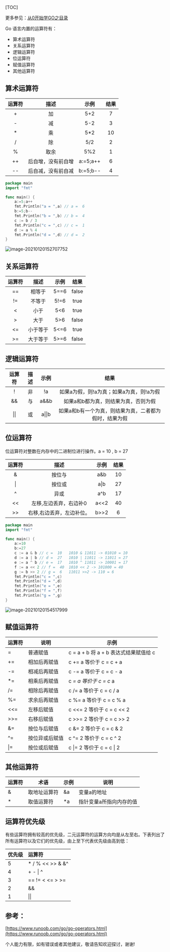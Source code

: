 [TOC]

更多参见：[从0开始学GO之目录](https://blog.csdn.net/leacock1991/article/details/112853343)

Go 语言内置的运算符有：

- 算术运算符
- 关系运算符
- 逻辑运算符
- 位运算符
- 赋值运算符
- 其他运算符



## 算术运算符



| 运算符 |        描述        |   示例   | 结果 |
| :----: | :----------------: | :------: | :--: |
|   +    |         加         |   5+2    |  7   |
|   -    |         减         |   5-2    |  3   |
|   *    |         乘         |   5*2    |  10  |
|   /    |         除         |   5/2    |  2   |
|   %    |        取余        |   5%2    |  1   |
|   ++   | 后自增，没有前自增 | a:=5;a++ |  6   |
|   --   | 后自减，没有前自减 | b:=5;b-- |  4   |

```go
package main
import "fmt"

func main() {
	a:=5;a++
	fmt.Println("a = ",a) // a =  6
	b:=5;b--
	fmt.Println("b = ",b) // b =  4
	c := b / 3
	fmt.Println("c = ",c) // c =  1
	d := a % 4
	fmt.Println("d = ",d) // d =  2
}
```

![image-20210120152707752](\Pictures\从0开始学GO之运算符\A_从0开始学GO之运算符.png)



## 关系运算符

| 运算符 |        描述        |   示例   | 结果 |
| :----: | :----------------: | :------: | :--: |
| == | 相等于 | 5==6 | false |
| != | 不等于 | 5!=6 | true |
| < | 小于 | 5<6 | true |
| > | 大于 | 5>6 | false |
| <= | 小于等于 | 5<=6 | true |
| >= | 大于等于 | 5>=6 | false |

## 逻辑运算符


| 运算符 |        描述        |   示例   | 结果 |
| :----: | :----------------: | :------: | :--: |
| ! | 非 | !a | 如果a为假，则!a为真；如果a为真，则!a为假 |
| && | 与 | a&&b | 如果a和b都为真，则结果为真，否则为假 |
| \|\| | 或 | a\|\|b | 如果a和b有一个为真，则结果为真，二者都为假时，结果为假 |

## 位运算符

位运算符对整数在内存中的二进制位进行操作。a = 10 , b = 27

| 运算符 |        描述        |   示例   | 结果 |
| :----: | :----------------: | :------: | :--: |
| & | 按位与 | a&b | 10 |
| \| | 按位或 | a\|b | 27 |
| ^ | 异或 | a^b | 17 |
| << | 左移,左边丢弃，右边补0 | a<<2 | 40 |
| >> | 右移,右边丢弃，左边补位。 | b>>2 | 6 |

```go
package main
import "fmt"

func main() {
	a:=10
	b:=27
	c := a & b // c =  10  	1010 & 11011 -> 01010 = 10
	d := a | b // d =  27	1010 | 11011 -> 11011 = 27
	e := a ^ b // e =  17	1010 ^ 11011 -> 10001 = 17
	f := a << 2 // f =  40  1010 << 2 -> 101000 = 40
	g := b >> 2 // g =  6   11011 >>2 -> 110 = 6
	fmt.Println("c = ",c)
	fmt.Println("d = ",d)
	fmt.Println("e = ",e)
	fmt.Println("f = ",f)
	fmt.Println("g = ",g)
}
```

![image-20210120154517999](\Pictures\从0开始学GO之运算符\B_从0开始学GO之运算符.png)



## 赋值运算符

| 运算符 | 说明           | 示例                                  |
| ------ | -------------- | ------------------------------------- |
| =      | 普通赋值       | c = a + b 将 a + b 表达式结果赋值给 c |
| +=     | 相加后再赋值   | c += a 等价于 c = c + a               |
| -=     | 相减后再赋值   | c -= a 等价于 c = c - a               |
| *=     | 相乘后再赋值   | c *= a 等价于 c = c* a                |
| /=     | 相除后再赋值   | c /= a 等价于 c = c / a               |
| %=     | 求余后再赋值   | c %= a 等价于 c = c % a               |
| <<=    | 左移后赋值     | c <<= 2 等价于 c = c << 2             |
| >>=    | 右移后赋值     | c >>= 2 等价于 c = c >> 2             |
| &=     | 按位与后赋值   | c &= 2 等价于 c = c & 2               |
| ^=     | 按位异或后赋值 | c ^= 2 等价于 c = c ^ 2               |
| \|=    | 按位或后赋值   | c \|= 2 等价于 c = c \| 2             |



## 其他运算符

| 运算符 | 术语         | 示例 | 说明                    |
| ------ | ------------ | ---- | ----------------------- |
| &      | 取地址运算符 | &a   | 变量a的地址             |
| *      | 取值运算符   | *a   | 指针变量a所指向内存的值 |

## 运算符优先级

有些运算符拥有较高的优先级，二元运算符的运算方向均是从左至右。下表列出了所有运算符以及它们的优先级，由上至下代表优先级由高到低：

| 优先级 | 运算符           |
| :----- | :--------------- |
| 5      | * / % << >> & &^ |
| 4      | + - \| ^         |
| 3      | == != < <= > >=  |
| 2      | &&               |
| 1      | \|\|             |

## 参考：

[https://www.runoob.com/go/go-operators.html](https://www.runoob.com/go/go-operators.html)



个人能力有限，如有错误或者其他建议，敬请告知欢迎探讨，谢谢!